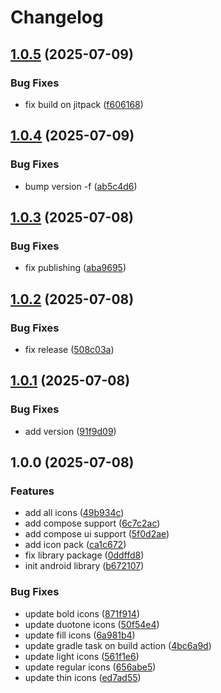 # Changelog

## [1.0.5](https://github.com/wert2all/phosphor-icons-compose/compare/v1.0.4...v1.0.5) (2025-07-09)


### Bug Fixes

* fix build on jitpack ([f606168](https://github.com/wert2all/phosphor-icons-compose/commit/f60616897bb5f57bfeef774c905f10a7d35f5958))

## [1.0.4](https://github.com/wert2all/phosphor-icons-compose/compare/v1.0.3...v1.0.4) (2025-07-09)


### Bug Fixes

* bump version -f ([ab5c4d6](https://github.com/wert2all/phosphor-icons-compose/commit/ab5c4d67e2d56bb6cd93134b7ad68de0bd025854))

## [1.0.3](https://github.com/wert2all/phosphor-icons-compose/compare/v1.0.2...v1.0.3) (2025-07-08)


### Bug Fixes

* fix publishing ([aba9695](https://github.com/wert2all/phosphor-icons-compose/commit/aba9695955291008268892931abeeedeb2bd9719))

## [1.0.2](https://github.com/wert2all/phosphor-icons-compose/compare/v1.0.1...v1.0.2) (2025-07-08)


### Bug Fixes

* fix release ([508c03a](https://github.com/wert2all/phosphor-icons-compose/commit/508c03aa96ae01751716a3c95d48ec9dcbb9f265))

## [1.0.1](https://github.com/wert2all/phosphor-icons-compose/compare/v1.0.0...v1.0.1) (2025-07-08)


### Bug Fixes

* add version ([91f9d09](https://github.com/wert2all/phosphor-icons-compose/commit/91f9d09fa5cbe98db3190e5610661b2c95df654e))

## 1.0.0 (2025-07-08)


### Features

* add all icons ([49b934c](https://github.com/wert2all/phosphor-icons-compose/commit/49b934c10402b94e48ab60382541f91eeae12716))
* add compose support ([6c7c2ac](https://github.com/wert2all/phosphor-icons-compose/commit/6c7c2ac62c0305826aa966e6bcf6e27a3154b11a))
* add compose ui support ([5f0d2ae](https://github.com/wert2all/phosphor-icons-compose/commit/5f0d2ae5b6c6377b0c94376445e98b361629f519))
* add icon pack ([ca1c672](https://github.com/wert2all/phosphor-icons-compose/commit/ca1c672acfc0702860862c81660f74cf6d477aa4))
* fix library package ([0ddffd8](https://github.com/wert2all/phosphor-icons-compose/commit/0ddffd880a2b29a28a65ee1cb93639790e7a7016))
* init android library ([b672107](https://github.com/wert2all/phosphor-icons-compose/commit/b672107f709ff7aa41ddf9ed61df4a6f902e90d2))


### Bug Fixes

* update bold icons ([871f914](https://github.com/wert2all/phosphor-icons-compose/commit/871f914e4a7d10c8da5425e87accbfc7e66aee84))
* update duotone icons ([50f54e4](https://github.com/wert2all/phosphor-icons-compose/commit/50f54e438b3d8f193f6f3994622f013579b861da))
* update fill icons ([6a981b4](https://github.com/wert2all/phosphor-icons-compose/commit/6a981b415c1926131dea05b4cc380d1901370e42))
* update gradle task on build action ([4bc6a9d](https://github.com/wert2all/phosphor-icons-compose/commit/4bc6a9dcd902d5b5e7fab0b6aecf2e626deaa5bd))
* update light icons ([561f1e6](https://github.com/wert2all/phosphor-icons-compose/commit/561f1e6a8408e684cefdb6f05a73552e18c0e530))
* update regular icons ([656abe5](https://github.com/wert2all/phosphor-icons-compose/commit/656abe566431adb5b9b9ca682312cd25cf8b1e7d))
* update thin icons ([ed7ad55](https://github.com/wert2all/phosphor-icons-compose/commit/ed7ad55b77766766d4f773056f1ca76ac0222e9c))
